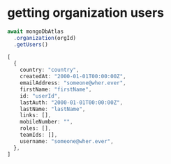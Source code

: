 # getting organization users

``` typescript
await mongoDbAtlas
  .organization(orgId)
  .getUsers()
```

``` typescript
[
  {
    country: "country",
    createdAt: "2000-01-01T00:00:00Z",
    emailAddress: "someone@wher.ever",
    firstName: "firstName",
    id: "userId",
    lastAuth: "2000-01-01T00:00:00Z",
    lastName: "lastName",
    links: [],
    mobileNumber: "",
    roles: [],
    teamIds: [],
    username: "someone@wher.ever",
  },
]
```
